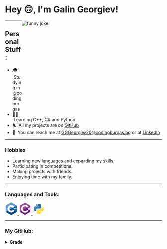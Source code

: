 # Hey 🙃, I'm Galin Georgiev!

<img align="right" height="300" width="450" alt="funny joke" src="https://img.devrant.com/devrant/rant/r_235815_f6MZA.jpg" />

<hr>

## Personal Stuff:

- 🎓 &nbsp;Studying in @codingburgas
- 👨‍💻 &nbsp;Learning C++, C# and Python
- 🐈‍ &nbsp;All my projects are on [GitHub](https://github.com/GGGeorgiev20?tab=repositories)
- 📱 &nbsp;You can reach me at GGGeorgiev20@codingburgas.bg or at [LinkedIn](https://www.linkedin.com/in/galin-georgiev-21164623b/)

<hr>

### Hobbies

- Learning new languages and expanding my skills.
- Participating in competitions.
- Making projects with friends.
- Enjoying time with my family.

<hr>

### Languages and Tools:

<p align="left">
  <a href="https://www.w3schools.com/cpp/" target="_blank" rel="noreferrer"> <img src="https://raw.githubusercontent.com/devicons/devicon/master/icons/cplusplus/cplusplus-original.svg" alt="cplusplus" width="40" height="40"/> </a>
  <a href="https://docs.microsoft.com/en-us/dotnet/csharp/" target="_blank" rel="noreferrer"> <img src="https://raw.githubusercontent.com/devicons/devicon/master/icons/csharp/csharp-original.svg" alt="rust" width="40" height="40"/> </a>
  <a href="https://www.python.org" target="_blank" rel="noreferrer"> <img src="https://raw.githubusercontent.com/devicons/devicon/master/icons/python/python-original.svg" alt="python" width="40" height="40"/> </a>
</p>

<hr>

### My GitHub:

<details>
  <summary><b>Grade</b></summary>
  
  ![Grade](https://github-readme-stats.vercel.app/api?username=gggeorgiev20&show_icons=true&theme=radical&count_private=true)
</details>
